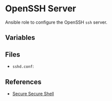 OpenSSH Server
==============

Ansible role to configure the OpenSSH `ssh` server.


Variables
---------


Files
-----

* `sshd.conf`:


References
----------

* [Secure Secure Shell](https://stribika.github.io/2015/01/04/secure-secure-shell.html)
